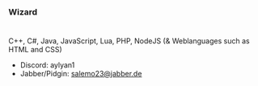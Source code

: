 ### Wizard

<h1></h1>

C++, C#, Java, JavaScript, Lua, PHP, NodeJS (& Weblanguages such as HTML and CSS)

- Discord: aylyan1
- Jabber/Pidgin: salemo23@jabber.de

<!--
**salemo5m/salemo5m** is a ✨ _special_ ✨ repository because its `README.md` (this file) appears on your GitHub profile.

Here are some ideas to get you started:

- 🔭 I’m currently working on ...
- 🌱 I’m currently learning ...
- 👯 I’m looking to collaborate on ...
- 🤔 I’m looking for help with ...
- 💬 Ask me about ...
- 📫 How to reach me: ...
- 😄 Pronouns: ...
- ⚡ Fun fact: ...
-->
